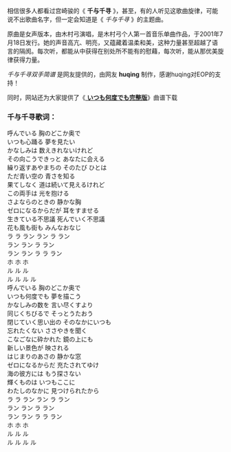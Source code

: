 

相信很多人都看过宫崎骏的《 **千与千寻** 》，甚至，有的人听见这歌曲旋律，可能说不出歌曲名字，但一定会知道是《 _千与千寻_ 》的主题曲。

原曲是女声版本，由木村弓演唱，是木村弓个人第一首音乐单曲作品，于2001年7月18日发行。她的声音高亢、明亮，又蕴藏着温柔和美，这种力量甚至超越了语言的隔阂。每次听，都能从中获得在别处所不能有的慰藉，每次听，能从那优美旋律获得力量。

_千与千寻双手简谱_ 是网友提供的，由网友 **huqing** 制作，感谢huqing对EOP的支持！

同时，网站还为大家提供了《[ **いつも何度でも完整版**](Music-5530-いつも何度でも-千与千寻主题曲.html
"いつも何度でも完整版")》曲谱下载

### 千与千寻歌词：

呼んでいる 胸のどこか奥で  
いつも心踊る 夢を見たい  
かなしみは 数えきれないけれど  
その向こうできっと あなたに会える  
繰り返すあやまちの そのたび ひとは  
ただ青い空の 青さを知る  
果てしなく 道は続いて見えるけれど  
この両手は 光を抱ける  
さよならのときの 静かな胸  
ゼロになるからだが 耳をすませる  
生きている不思議 死んでいく不思議  
花も風も街も みんなおなじ  
ラ ラ ラン ラン ラ ラン  
ラン ラン ラ ラン  
ラン ラン ラ ラ ラン  
ホ ホ ホ  
ル ル ル  
ル ル ル ル  
呼んでいる 胸のどこか奥で  
いつも何度でも 夢を描こう  
かなしみの数を 言い尽くすより  
同じくちびるで そっとうたおう  
閉じていく思い出の そのなかにいつも  
忘れたくない ささやきを聞く  
こなごなに砕かれた 鏡の上にも  
新しい景色が 映される  
はじまりのあさの 静かな窓  
ゼロになるからだ 充たされてゆけ  
海の彼方には もう探さない  
輝くものは いつもここに  
わたしのなかに 見つけられたから  
ラ ラ ラン ラン ラ ラン  
ラン ラン ラ ラン  
ラン ラン ラ ラ ラン  
ホ ホ ホ  
ル ル ル  
ル ル ル ル

